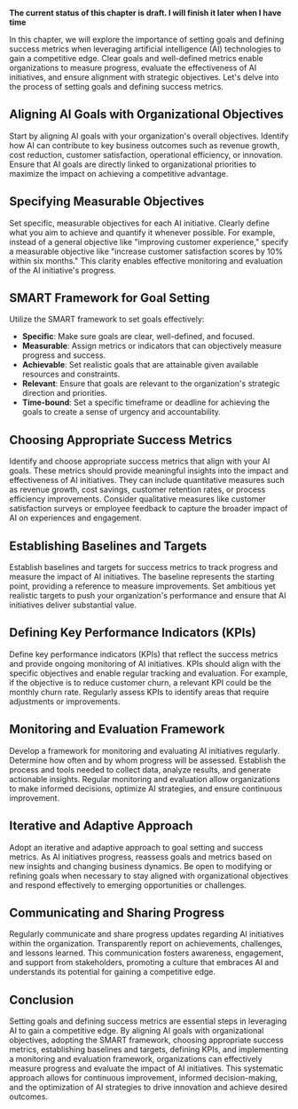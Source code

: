 **The current status of this chapter is draft. I will finish it later when I have time**

In this chapter, we will explore the importance of setting goals and defining success metrics when leveraging artificial intelligence (AI) technologies to gain a competitive edge. Clear goals and well-defined metrics enable organizations to measure progress, evaluate the effectiveness of AI initiatives, and ensure alignment with strategic objectives. Let's delve into the process of setting goals and defining success metrics.

Aligning AI Goals with Organizational Objectives
------------------------------------------------

Start by aligning AI goals with your organization's overall objectives. Identify how AI can contribute to key business outcomes such as revenue growth, cost reduction, customer satisfaction, operational efficiency, or innovation. Ensure that AI goals are directly linked to organizational priorities to maximize the impact on achieving a competitive advantage.

Specifying Measurable Objectives
--------------------------------

Set specific, measurable objectives for each AI initiative. Clearly define what you aim to achieve and quantify it whenever possible. For example, instead of a general objective like "improving customer experience," specify a measurable objective like "increase customer satisfaction scores by 10% within six months." This clarity enables effective monitoring and evaluation of the AI initiative's progress.

SMART Framework for Goal Setting
--------------------------------

Utilize the SMART framework to set goals effectively:

* **Specific**: Make sure goals are clear, well-defined, and focused.
* **Measurable**: Assign metrics or indicators that can objectively measure progress and success.
* **Achievable**: Set realistic goals that are attainable given available resources and constraints.
* **Relevant**: Ensure that goals are relevant to the organization's strategic direction and priorities.
* **Time-bound**: Set a specific timeframe or deadline for achieving the goals to create a sense of urgency and accountability.

Choosing Appropriate Success Metrics
------------------------------------

Identify and choose appropriate success metrics that align with your AI goals. These metrics should provide meaningful insights into the impact and effectiveness of AI initiatives. They can include quantitative measures such as revenue growth, cost savings, customer retention rates, or process efficiency improvements. Consider qualitative measures like customer satisfaction surveys or employee feedback to capture the broader impact of AI on experiences and engagement.

Establishing Baselines and Targets
----------------------------------

Establish baselines and targets for success metrics to track progress and measure the impact of AI initiatives. The baseline represents the starting point, providing a reference to measure improvements. Set ambitious yet realistic targets to push your organization's performance and ensure that AI initiatives deliver substantial value.

Defining Key Performance Indicators (KPIs)
------------------------------------------

Define key performance indicators (KPIs) that reflect the success metrics and provide ongoing monitoring of AI initiatives. KPIs should align with the specific objectives and enable regular tracking and evaluation. For example, if the objective is to reduce customer churn, a relevant KPI could be the monthly churn rate. Regularly assess KPIs to identify areas that require adjustments or improvements.

Monitoring and Evaluation Framework
-----------------------------------

Develop a framework for monitoring and evaluating AI initiatives regularly. Determine how often and by whom progress will be assessed. Establish the process and tools needed to collect data, analyze results, and generate actionable insights. Regular monitoring and evaluation allow organizations to make informed decisions, optimize AI strategies, and ensure continuous improvement.

Iterative and Adaptive Approach
-------------------------------

Adopt an iterative and adaptive approach to goal setting and success metrics. As AI initiatives progress, reassess goals and metrics based on new insights and changing business dynamics. Be open to modifying or refining goals when necessary to stay aligned with organizational objectives and respond effectively to emerging opportunities or challenges.

Communicating and Sharing Progress
----------------------------------

Regularly communicate and share progress updates regarding AI initiatives within the organization. Transparently report on achievements, challenges, and lessons learned. This communication fosters awareness, engagement, and support from stakeholders, promoting a culture that embraces AI and understands its potential for gaining a competitive edge.

Conclusion
----------

Setting goals and defining success metrics are essential steps in leveraging AI to gain a competitive edge. By aligning AI goals with organizational objectives, adopting the SMART framework, choosing appropriate success metrics, establishing baselines and targets, defining KPIs, and implementing a monitoring and evaluation framework, organizations can effectively measure progress and evaluate the impact of AI initiatives. This systematic approach allows for continuous improvement, informed decision-making, and the optimization of AI strategies to drive innovation and achieve desired outcomes.
